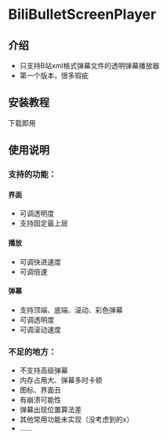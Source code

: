 # BiliBulletScreenPlayer

## 介绍

* 只支持B站xml格式弹幕文件的透明弹幕播放器
* 第一个版本，很多瑕疵

## 安装教程

下载即用

## 使用说明
### 支持的功能：
#### 界面
* 可调透明度
* 支持固定最上层
#### 播放
* 可调快进速度
* 可调倍速
#### 弹幕
* 支持顶端、底端、滚动、彩色弹幕
* 可调透明度
* 可调滚动速度
### 不足的地方：
* 不支持高级弹幕
* 内存占用大、弹幕多时卡顿
* 图标、界面丑
* 有崩溃可能性
* 弹幕出现位置算法差
* 其他常用功能未实现（没考虑到的x）
* ……
